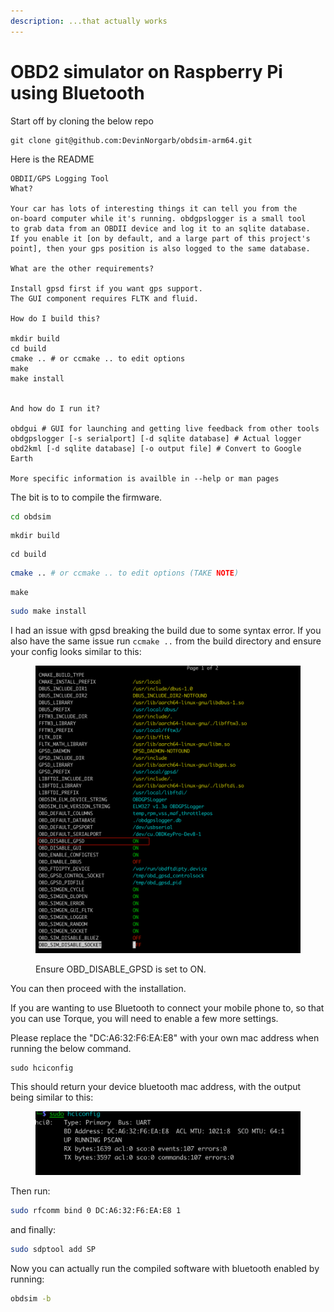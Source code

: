 ```yaml
---
description: ...that actually works
---
```


# OBD2 simulator on Raspberry Pi using Bluetooth

Start off by cloning the below repo

```
git clone git@github.com:DevinNorgarb/obdsim-arm64.git
```

Here is the README

```
OBDII/GPS Logging Tool
What?

Your car has lots of interesting things it can tell you from the
on-board computer while it's running. obdgpslogger is a small tool
to grab data from an OBDII device and log it to an sqlite database.
If you enable it [on by default, and a large part of this project's
point], then your gps position is also logged to the same database.

What are the other requirements?

Install gpsd first if you want gps support.
The GUI component requires FLTK and fluid.

How do I build this?

mkdir build
cd build
cmake .. # or ccmake .. to edit options
make
make install


And how do I run it?

obdgui # GUI for launching and getting live feedback from other tools
obdgpslogger [-s serialport] [-d sqlite database] # Actual logger
obd2kml [-d sqlite database] [-o output file] # Convert to Google Earth

More specific information is availble in --help or man pages
```

The bit is to to compile the firmware.

```bash
cd obdsim
```

```
mkdir build
```

```
cd build
```

```bash
cmake .. # or ccmake .. to edit options (TAKE NOTE)
```

```
make
```

```bash
sudo make install
```

I had an issue with gpsd breaking the build due to some syntax error.  If you also have the same issue run `ccmake ..` from the build directory and ensure your config looks similar to this:

<figure><img src="../../.gitbook/assets/image (1).png" alt=""><figcaption><p>Ensure OBD_DISABLE_GPSD  is set to ON.</p></figcaption></figure>

You can then proceed with the installation.&#x20;

If you are wanting to use Bluetooth to connect your mobile phone to, so that you can use Torque, you will need to enable a few more settings.



Please replace the "DC:A6:32:F6:EA:E8"  with your own mac address when running the below command.&#x20;

```
sudo hciconfig
```

This should return your device bluetooth mac address, with the output being similar to this:

<figure><img src="../../.gitbook/assets/image (2).png" alt=""><figcaption></figcaption></figure>

Then run:

```bash
sudo rfcomm bind 0 DC:A6:32:F6:EA:E8 1
```

and finally:

```bash
sudo sdptool add SP
```

Now you can actually run the compiled software with bluetooth enabled by running:

```bash
obdsim -b
```

